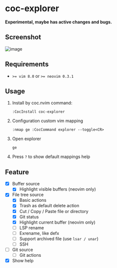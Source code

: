 # coc-explorer

**Experimental, maybe has active changes and bugs.**

## Screenshot

![image](https://user-images.githubusercontent.com/1709861/64413599-5e8d5980-d0c4-11e9-936f-863d4672c80f.png)

## Requirements

- `>= vim 8.0` or `>= neovim 0.3.1`

## Usage

1. Install by coc.nvim command:
    ```
    :CocInstall coc-explorer
    ```
2. Configuration custom vim mapping
    ```
    :nmap ge :CocCommand explorer --toggle<CR>
    ```
3. Open explorer
    ```
    ge
    ```
4. Press `?` to show default mappings help

## Feature
- [x] Buffer source
    - [x] Highlight visible buffers (neovim only)
- [x] File tree source
    - [x] Basic actions
    - [x] Trash as default delete action
    - [x] Cut / Copy / Paste file or directory
    - [x] Git status
    - [x] Highlight current buffer (neovim only)
    - [ ] LSP rename
    - [ ] Exrename, like defx
    - [ ] Support archived file (use `lsar / unar`)
    - [ ] SSH
- [ ] Git source
    - [ ] Git actions
- [x] Show help
